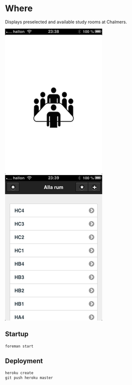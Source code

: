 # Where

Displays preselected and available study rooms at Chalmers.

![IMG_0867.PNG](resources/IMG_0867.PNG)
![IMG_0868.PNG](resources/IMG_0868.PNG)

## Startup

`foreman start`

## Deployment

```
heroku create
git push heroku master
```
